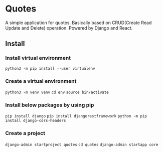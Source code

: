 # Quotes
 A simple application for quotes. Basically based on CRUD(Create Read Update and Delete) operation.
 Powered by Django and React.
## Install
### Install virtual environment
 ```python3 -m pip install --user virtualenv```
### Create a virtual environment
 ```python3 -m venv venv```
 ```cd env```
 ```source bin/activate```
### Install below packages by using pip
 ```pip install django```
 ```pip install djangorestframework```
 ```python -m pip install django-cors-headers```
### Create a project
 ```django-admin startproject quotes```
 ```cd quotes```
 ```django-admin startapp core```
